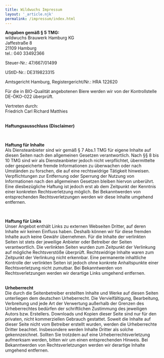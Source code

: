 ```yaml
---
title: Wildwuchs Impressum
layout: '_article.njk'
permalink: /impressum/index.html
---
```


 <p>
    <strong>Angaben gemäß § 5 TMG:</strong><br/> wildwuchs Brauwerk Hamburg KG<br/> Jaffestraße 8<br/> 21109 Hamburg<br/> tel.: 040 33492366</p>
<p>Steuer-Nr.: 47/667/01499</p>
<p>UStID-Nr.: DE319823315</p>
<p>Amtsgericht Hamburg, Registergericht/Nr.: HRA 122620</p>
<p>Für die in BIO-Qualität angebotenen Biere werden wir von der Kontrollstelle DE-ÖKO-022 überprüft.</p>
<p>Vertreten durch:<br/> Friedrich Carl Richard Matthies</p>
<p>
    <br/>
    <strong>Haftungsausschluss (Disclaimer)</strong>
</p>
<br/>
<p>
    <strong>Haftung für Inhalte</strong>
    <br/> Als Diensteanbieter sind wir gemäß § 7 Abs.1 TMG für eigene Inhalte auf diesen Seiten nach den allgemeinen
    Gesetzen verantwortlich. Nach §§ 8 bis 10 TMG sind wir als Diensteanbieter jedoch nicht verpflichtet, übermittelte oder
    gespeicherte fremde Informationen zu überwachen oder nach Umständen zu forschen, die auf eine rechtswidrige Tätigkeit
    hinweisen. Verpflichtungen zur Entfernung oder Sperrung der Nutzung von Informationen nach den allgemeinen Gesetzen
    bleiben hiervon unberührt. Eine diesbezügliche Haftung ist jedoch erst ab dem Zeitpunkt der Kenntnis einer konkreten
    Rechtsverletzung möglich. Bei Bekanntwerden von entsprechenden Rechtsverletzungen werden wir diese Inhalte umgehend
    entfernen.
</p><br/>
<p>
    <strong>Haftung für Links</strong><br/> Unser Angebot enthält Links zu externen Webseiten Dritter, auf deren Inhalte wir
        keinen Einfluss haben. Deshalb können wir für diese fremden Inhalte auch keine Gewähr übernehmen. Für die Inhalte der
        verlinkten Seiten ist stets der jeweilige Anbieter oder Betreiber der Seiten verantwortlich. Die verlinkten Seiten
        wurden zum Zeitpunkt der Verlinkung auf mögliche Rechtsverstöße überprüft. Rechtswidrige Inhalte waren zum Zeitpunkt der
        Verlinkung nicht erkennbar. Eine permanente inhaltliche Kontrolle der verlinkten Seiten ist jedoch ohne konkrete
        Anhaltspunkte einer Rechtsverletzung nicht zumutbar. Bei Bekanntwerden von Rechtsverletzungen werden wir derartige Links
        umgehend entfernen.</p>
<p><br/>
    <strong>Urheberrecht</strong><br/> Die durch die Seitenbetreiber erstellten Inhalte und Werke auf diesen Seiten
        unterliegen dem deutschen Urheberrecht. Die Vervielfältigung, Bearbeitung, Verbreitung und jede Art der Verwertung
        außerhalb der Grenzen des Urheberrechtes bedürfen der schriftlichen Zustimmung des jeweiligen Autors bzw. Erstellers.
        Downloads und Kopien dieser Seite sind nur für den privaten, nicht kommerziellen Gebrauch gestattet. Soweit die Inhalte
        auf dieser Seite nicht vom Betreiber erstellt wurden, werden die Urheberrechte Dritter beachtet. Insbesondere werden
        Inhalte Dritter als solche gekennzeichnet. Sollten Sie trotzdem auf eine Urheberrechtsverletzung aufmerksam werden,
        bitten wir um einen entsprechenden Hinweis. Bei Bekanntwerden von Rechtsverletzungen werden wir derartige Inhalte
        umgehend entfernen.
</p>